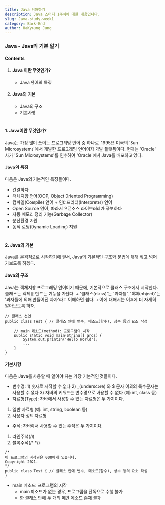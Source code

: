 ```yaml
---
title: Java 이해하기
description: Java 스터디 1주차에 대한 내용입니다.
slug: Java-study-week1
category: Back-End
author: HaKyoung Jung
---
```



### Java - Java의 기본 알기

#### Contents
1. #### Java 이란 무엇인가?  
    * Java 언어의 특징 
    
2. #### Java의 기본
    * Java의 구조
    * 기본사항

#
#### 1. Java이란 무엇인가?

Java는 가장 많이 쓰이는 프로그래밍 언어 중 하나로, 1995년 미국의 'Sun Microsystems'에서 개발한 프로그래밍 언어이자 개발 플랫폼이다. 현재는 'Oracle' 사가 'Sun Microsystems'를 인수하여 'Oracle'에서 Java를 배포하고 있다.

#### Java의 특징
다음은 Java의 기본적인 특징들이다.

* 간결하다
* 객체지향 언어(OOP, Object Oriented Programming)
* 컴파일(Compile) 언어 + 인터프리터(Interpreter) 언어
* Open Source 언어, 따라서 오픈소스 라이브러리가 풍부하다
* 자동 메모리 정리 기능(Garbage Collector)
* 분산환경 지원
* 동적 로딩(Dynamic Loading) 지원

#
#### 2. Java의 기본

Java를 본격적으로 시작하기에 앞서,  Java의 기본적인 구조와 문법에 대해 짚고 넘어가보도록 하겠다.

#### Java의 구조

Java는 객체지향 프로그래밍 언어이기 때문에, 기본적으로 클래스 구조에서 시작한다. 클래스는 객체를 만드는 기능을 가진다.
    + '클래스(class)'는 '과자틀', '객체(object)'는 '과자틀에 의해 만들어진 과자'라고 이해하면 쉽다.
    + 이에 대해서는 이후에 더 자세히 알아보도록 하자.
```
// 클래스 선언
public class Test { // 클래스 안에 변수, 메소드(함수), 상수 등의 요소 작성

    // main 메소드(method): 프로그램의 시작
    public static void main(String[] args) {
        System.out.printIn("Hello World");
        ...
    }
}
```

#### 기본사항

다음은 Java를 사용할 때 알아야 하는 가장 기본적인 것들이다.

* 변수명: 1) 숫자로 시작할 수 없다 2) _(underscore) 와 $ 문자 이외의 특수문자는 사용할 수 없다 3) 자바의 키워드는 변수명으로 사용할 수 없다 (예: int, class 등)
* 자료형(Type): 자바에서 사용할 수 있는 자료형은 두 가지이다.
1) 일반 자료형 (예: int, string, boolean 등)
2) 사용자 정의 자료형 
* 주석: 자바에서 사용할 수 있는 주석은 두 가지이다.
1) 라인주석(//)
2) 블록주석(/* */)
```
/*
이 프로그램의 저작권은 000에게 있습니다.
Copyright 2021.
*/
public class Test { // 클래스 안에 변수, 메소드(함수), 상수 등의 요소 작성
}
```
* main 메소드: 프로그램의 시작
    + main 메소드가 없는 경우, 프로그램을 단독으로 수행 불가
    + 한 클래스 안에 두 개의 메인 메소드 존재 불가
